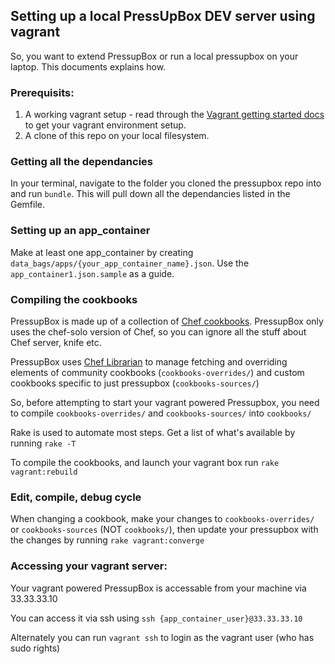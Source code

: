 ## Setting up a local PressUpBox DEV server using vagrant

So, you want to extend PressupBox or run a local pressupbox on your laptop.  This documents explains how.

### Prerequisits:

1. A working vagrant setup - read through the [Vagrant getting started docs](http://docs.vagrantup.com/v1/docs/getting-started/index.html) to get your vagrant environment setup.
1. A clone of this repo on your local filesystem.

### Getting all the dependancies

In your terminal, navigate to the folder you cloned the pressupbox repo into and run `bundle`.  This will pull down all the dependancies listed in the Gemfile.

### Setting up an app_container

Make at least one app_container by creating `data_bags/apps/{your_app_container_name}.json`.  Use the `app_container1.json.sample` as a guide.

### Compiling the cookbooks

PressupBox is made up of a collection of [Chef cookbooks](http://docs.opscode.com/).  PressupBox only uses the chef-solo version of Chef, so you can ignore all the stuff about Chef server, knife etc.

PressupBox uses [Chef Librarian](https://github.com/applicationsonline/librarian#librarian-chef) to manage fetching and overriding elements of community cookbooks (`cookbooks-overrides/`) and custom cookbooks specific to just pressupbox (`cookbooks-sources/`)

So, before attempting to start your vagrant powered Pressupbox, you need to compile `cookbooks-overrides/` and `cookbooks-sources/` into `cookbooks/`

Rake is used to automate most steps.  Get a list of what's available by running `rake -T`

To compile the cookbooks, and launch your vagrant box run `rake vagrant:rebuild`

### Edit, compile, debug cycle

When changing a cookbook, make your changes to `cookbooks-overrides/` or `cookbooks-sources` (NOT `cookbooks/`), then update your pressupbox with the changes by running `rake vagrant:converge`

### Accessing your vagrant server:

Your vagrant powered PressupBox is accessable from your machine via 33.33.33.10

You can access it via ssh using `ssh {app_container_user}@33.33.33.10`

Alternately you can run `vagrant ssh` to login as the vagrant user (who has sudo rights)

